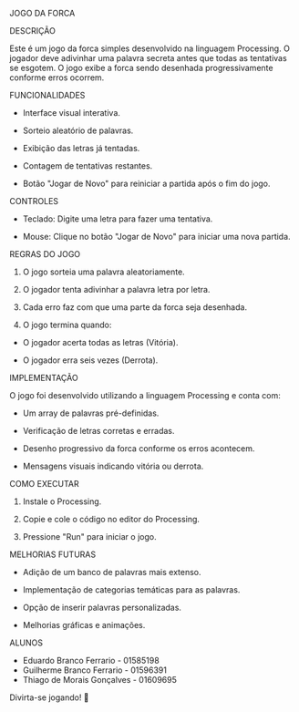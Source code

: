 JOGO DA FORCA

DESCRIÇÃO

Este é um jogo da forca simples desenvolvido na linguagem Processing. O jogador deve adivinhar uma palavra secreta antes que todas as tentativas se esgotem. O jogo exibe a forca sendo desenhada progressivamente conforme erros ocorrem.

FUNCIONALIDADES

- Interface visual interativa.

- Sorteio aleatório de palavras.

- Exibição das letras já tentadas.

- Contagem de tentativas restantes.

- Botão "Jogar de Novo" para reiniciar a partida após o fim do jogo.

CONTROLES

- Teclado: Digite uma letra para fazer uma tentativa.

- Mouse: Clique no botão "Jogar de Novo" para iniciar uma nova partida.

REGRAS DO JOGO

1. O jogo sorteia uma palavra aleatoriamente.

2. O jogador tenta adivinhar a palavra letra por letra.

3. Cada erro faz com que uma parte da forca seja desenhada.

4. O jogo termina quando:

- O jogador acerta todas as letras (Vitória).

- O jogador erra seis vezes (Derrota).

IMPLEMENTAÇÃO

O jogo foi desenvolvido utilizando a linguagem Processing e conta com:

- Um array de palavras pré-definidas.

- Verificação de letras corretas e erradas.

- Desenho progressivo da forca conforme os erros acontecem.

- Mensagens visuais indicando vitória ou derrota.

COMO EXECUTAR

1. Instale o Processing.

2. Copie e cole o código no editor do Processing.

3. Pressione "Run" para iniciar o jogo.

MELHORIAS FUTURAS

- Adição de um banco de palavras mais extenso.

- Implementação de categorias temáticas para as palavras.

- Opção de inserir palavras personalizadas.

- Melhorias gráficas e animações.

ALUNOS

- Eduardo Branco Ferrario - 01585198
- Guilherme Branco Ferrario - 01596391
- Thiago de Morais Gonçalves - 01609695

Divirta-se jogando! 🎉
